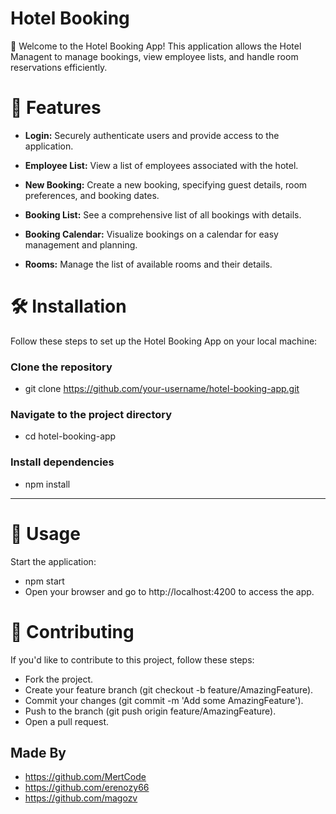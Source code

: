 # Hotel Booking

🏨 Welcome to the Hotel Booking App! This application allows the Hotel Managent to manage bookings, view employee lists, and handle room reservations efficiently.

# 🚀 Features

- **Login:** Securely authenticate users and provide access to the application.

- **Employee List:** View a list of employees associated with the hotel.

- **New Booking:** Create a new booking, specifying guest details, room preferences, and booking dates.

- **Booking List:** See a comprehensive list of all bookings with details.

- **Booking Calendar:** Visualize bookings on a calendar for easy management and planning.

- **Rooms:** Manage the list of available rooms and their details.

# 🛠️ Installation

Follow these steps to set up the Hotel Booking App on your local machine:


### Clone the repository
- git clone https://github.com/your-username/hotel-booking-app.git

### Navigate to the project directory
- cd hotel-booking-app

### Install dependencies
- npm install

-------------------------------

# 🚀 Usage
Start the application:

- npm start
- Open your browser and go to http://localhost:4200 to access the app.


# 🤝 Contributing
If you'd like to contribute to this project, follow these steps:

- Fork the project.
- Create your feature branch (git checkout -b feature/AmazingFeature).
- Commit your changes (git commit -m 'Add some AmazingFeature').
- Push to the branch (git push origin feature/AmazingFeature).
- Open a pull request.

## Made By
- https://github.com/MertCode
- https://github.com/erenozy66
- https://github.com/magozv


